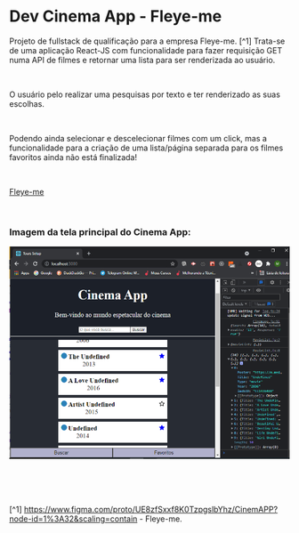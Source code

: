 # Dev Cinema App - Fleye-me

Projeto de fullstack de qualificação para a empresa Fleye-me. [^1]
Trata-se de uma aplicação React-JS com funcionalidade para fazer requisição GET numa API de filmes e retornar uma lista para ser renderizada ao usuário.

<br />

O usuário pelo realizar uma pesquisas por texto e ter renderizado as suas escolhas.

<br />

Podendo ainda selecionar e descelecionar filmes com um click, mas a funcionalidade para a criação de uma lista/página separada para os filmes favoritos ainda não está finalizada!

<br />

[Fleye-me](https://sthima.com.br/)

<br />

### Imagem da tela principal do Cinema App:

![Imagem o objetivo final do projeto](/public/images/funcionalidade-principal.png)

<br />

<br />
<br />

[^1] https://www.figma.com/proto/UE8zfSxxf8K0TzpgslbYhz/CinemAPP?node-id=1%3A32&scaling=contain - Fleye-me.
